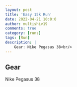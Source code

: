 ```yaml
---
layout: post
title: 'Easy 15k Run'
date: 2022-04-21 10:0:0
author: multishiv19
comments: true
category: [runs]
tags: [Run]
description: |
    Gear: Nike Pegasus 38<br/>
---
```


## Gear
Nike Pegasus 38



<div width='100%' class='strava-embed-placeholder' data-embed-type='activity' data-embed-id='7015076939'></div>
<script src='https://strava-embeds.com/embed.js'></script>
